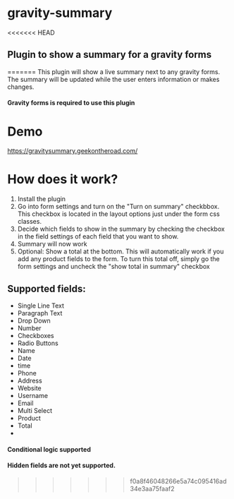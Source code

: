 # gravity-summary
<<<<<<< HEAD
<h2>Plugin to show a summary for a gravity forms</h2>
=======
This plugin will show a live summary next to any gravity forms. The summary will be updated while the user enters information or makes changes.

#### Gravity forms is required to use this plugin ####

# Demo #
<https://gravitysummary.geekontheroad.com/>

# How does it work? #
1. Install the plugin
2. Go into form settings and turn on the "Turn on summary" checkbbox. This checkbox is located in the layout options just under the form css classes.
3. Decide which fields to show in the summary by checking the checkbox in the field settings of each field that you want to show.
4. Summary will now work
5. Optional: Show a total at the bottom. This will automatically work if you add any product fields to the form. To turn this total off, simply go the form settings and uncheck the "show total in summary" checkbox

## Supported fields: ##
* Single Line Text
* Paragraph Text
* Drop Down
* Number
* Checkboxes
* Radio Buttons
* Name
* Date
* time
* Phone
* Address
* Website
* Username
* Email
* Multi Select
* Product
* Total
* 
#### Conditional logic supported ####
#### Hidden fields are not yet supported. ####

>>>>>>> f0a8f46048266e5a74c095416ad34e3aa75faaf2

